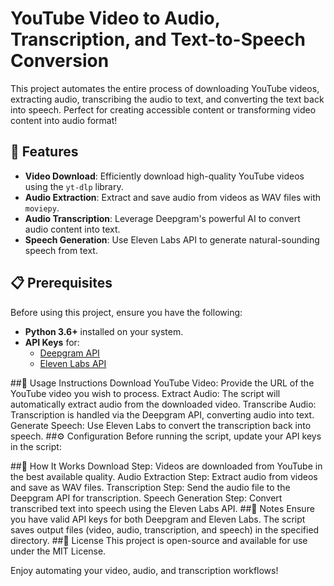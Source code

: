 # YouTube Video to Audio, Transcription, and Text-to-Speech Conversion

This project automates the entire process of downloading YouTube videos, extracting audio, transcribing the audio to text, and converting the text back into speech. Perfect for creating accessible content or transforming video content into audio format!

## 🚀 Features

- **Video Download**: Efficiently download high-quality YouTube videos using the `yt-dlp` library.
- **Audio Extraction**: Extract and save audio from videos as WAV files with `moviepy`.
- **Audio Transcription**: Leverage Deepgram's powerful AI to convert audio content into text.
- **Speech Generation**: Use Eleven Labs API to generate natural-sounding speech from text.

## 📋 Prerequisites

Before using this project, ensure you have the following:

- **Python 3.6+** installed on your system.
- **API Keys** for:
  - [Deepgram API](https://deepgram.com)
  - [Eleven Labs API](https://elevenlabs.com)


##📖 Usage Instructions
Download YouTube Video: Provide the URL of the YouTube video you wish to process.
Extract Audio: The script will automatically extract audio from the downloaded video.
Transcribe Audio: Transcription is handled via the Deepgram API, converting audio into text.
Generate Speech: Use Eleven Labs to convert the transcription back into speech.
##⚙️ Configuration
Before running the script, update your API keys in the script:


##🧐 How It Works
Download Step: Videos are downloaded from YouTube in the best available quality.
Audio Extraction Step: Extract audio from videos and save as WAV files.
Transcription Step: Send the audio file to the Deepgram API for transcription.
Speech Generation Step: Convert transcribed text into speech using the Eleven Labs API.
##📝 Notes
Ensure you have valid API keys for both Deepgram and Eleven Labs.
The script saves output files (video, audio, transcription, and speech) in the specified directory.
##📄 License
This project is open-source and available for use under the MIT License.

Enjoy automating your video, audio, and transcription workflows!
